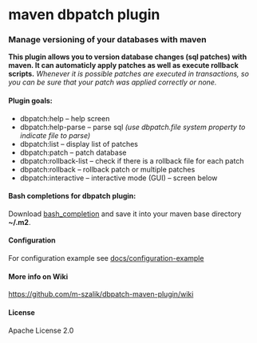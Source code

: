 maven dbpatch plugin
====================

### Manage versioning of your databases with maven
**This plugin allows you to version database changes (sql patches) with maven. It can automaticly apply patches as well as execute rollback scripts.**
_Whenever it is possible patches are executed in transactions, so you can be sure that your patch was applied correctly or none._

#### Plugin goals:
 * dbpatch:help – help screen
 * dbpatch:help-parse – parse sql _(use dbpatch.file system property to indicate file to parse)_
 * dbpatch:list – display list of patches
 * dbpatch:patch – patch database
 * dbpatch:rollback-list – check if there is a rollback file for each patch
 * dbpatch:rollback – rollback patch or multiple patches
 * dbpatch:interactive – interactive mode (GUI) – screen below

#### Bash completions for dbpatch plugin:
Download [bash_completion](./docs/bash_completion) and save it into your maven base directory **~/.m2**.

#### Configuration
For configuration example see [docs/configuration-example](./docs/configuration-example)

#### More info on Wiki
https://github.com/m-szalik/dbpatch-maven-plugin/wiki

#### License
Apache License 2.0
